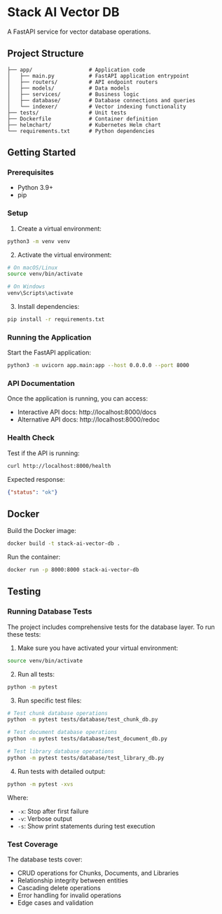 # Stack AI Vector DB

A FastAPI service for vector database operations.

## Project Structure

```
├── app/                  # Application code
│   ├── main.py           # FastAPI application entrypoint
│   ├── routers/          # API endpoint routers
│   ├── models/           # Data models
│   ├── services/         # Business logic
│   ├── database/         # Database connections and queries
│   └── indexer/          # Vector indexing functionality
├── tests/                # Unit tests
├── Dockerfile            # Container definition
├── helmchart/            # Kubernetes Helm chart
└── requirements.txt      # Python dependencies
```

## Getting Started

### Prerequisites

- Python 3.9+
- pip

### Setup

1. Create a virtual environment:

```bash
python3 -m venv venv
```

2. Activate the virtual environment:

```bash
# On macOS/Linux
source venv/bin/activate

# On Windows
venv\Scripts\activate
```

3. Install dependencies:

```bash
pip install -r requirements.txt
```

### Running the Application

Start the FastAPI application:

```bash
python3 -m uvicorn app.main:app --host 0.0.0.0 --port 8000
```

### API Documentation

Once the application is running, you can access:
- Interactive API docs: http://localhost:8000/docs
- Alternative API docs: http://localhost:8000/redoc

### Health Check

Test if the API is running:

```bash
curl http://localhost:8000/health
```

Expected response:
```json
{"status": "ok"}
```

## Docker

Build the Docker image:

```bash
docker build -t stack-ai-vector-db .
```

Run the container:

```bash
docker run -p 8000:8000 stack-ai-vector-db
```

## Testing

### Running Database Tests

The project includes comprehensive tests for the database layer. To run these tests:

1. Make sure you have activated your virtual environment:

```bash
source venv/bin/activate
```

2. Run all tests:

```bash
python -m pytest
```

3. Run specific test files:

```bash
# Test chunk database operations
python -m pytest tests/database/test_chunk_db.py

# Test document database operations
python -m pytest tests/database/test_document_db.py

# Test library database operations
python -m pytest tests/database/test_library_db.py
```

4. Run tests with detailed output:

```bash
python -m pytest -xvs
```

Where:
- `-x`: Stop after first failure
- `-v`: Verbose output
- `-s`: Show print statements during test execution

### Test Coverage

The database tests cover:
- CRUD operations for Chunks, Documents, and Libraries
- Relationship integrity between entities
- Cascading delete operations
- Error handling for invalid operations
- Edge cases and validation